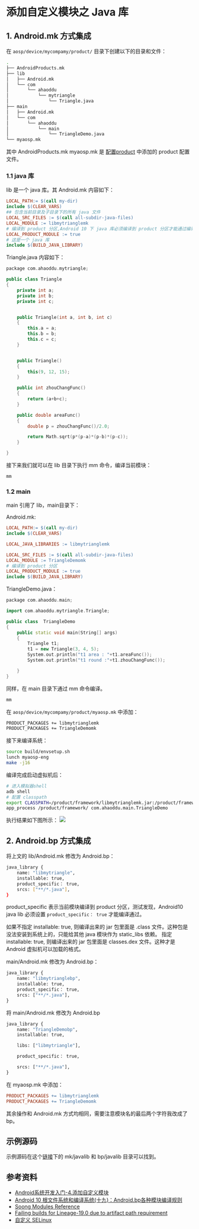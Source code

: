 # 添加自定义模块之 Java 库

## 1. Android.mk 方式集成

在 `aosp/device/mycompamy/product/` 目录下创建以下的目录和文件：

```bash
.
├── AndroidProducts.mk
├── lib
│   ├── Android.mk
│   └── com
│       └── ahaoddu
│           └── mytriangle
│               └── Triangle.java
├── main
│   ├── Android.mk
│   └── com
│       └── ahaoddu
│           └── main
│               └── TriangleDemo.java
└── myaosp.mk
```

其中 AndroidProducts.mk myaosp.mk 是 [配置product](https://github.com/ahaoddu/AndroidKnowledgeHierarchy/blob/main/4.Framework%E5%BC%80%E5%8F%91/%E9%85%8D%E7%BD%AEProduct.md) 中添加的 product 配置文件。

### 1.1 java 库

lib 是一个 java 库。其 Android.mk 内容如下：

```makefile
LOCAL_PATH:= $(call my-dir)
include $(CLEAR_VARS)
## 包含当前目录及子目录下的所有 java 文件
LOCAL_SRC_FILES := $(call all-subdir-java-files)
LOCAL_MODULE := libmytrianglemk
# 编译到 product 分区,Android 10 下 java 库必须编译到 product 分区才能通过编译
LOCAL_PRODUCT_MODULE := true
# 这是一个 java 库
include $(BUILD_JAVA_LIBRARY)
```

Triangle.java 内容如下：

```cpp
package com.ahaoddu.mytriangle;

public class Triangle
{
	private int a;
	private int b;
	private int c;


	public Triangle(int a, int b, int c)
	{
		this.a = a;
		this.b = b;
		this.c = c;
	}


	public Triangle()
	{
		this(9, 12, 15);
	}

	public int zhouChangFunc()
	{
		return (a+b+c);
	}

	public double areaFunc()
	{
		double p = zhouChangFunc()/2.0;

		return Math.sqrt(p*(p-a)*(p-b)*(p-c));
	}

}
```

接下来我们就可以在 lib 目录下执行 mm 命令，编译当前模块：

```bash
mm
```

### 1.2 main

main 引用了 lib，main目录下：

Android.mk:

```makefile
LOCAL_PATH:= $(call my-dir)
include $(CLEAR_VARS)

LOCAL_JAVA_LIBRARIES := libmytrianglemk 

LOCAL_SRC_FILES := $(call all-subdir-java-files)
LOCAL_MODULE := TriangleDemomk
# 编译到 product 分区
LOCAL_PRODUCT_MODULE := true
include $(BUILD_JAVA_LIBRARY)
```

TriangleDemo.java：

```cpp
package com.ahaoddu.main;

import com.ahaoddu.mytriangle.Triangle;

public class  TriangleDemo
{
	public static void main(String[] args) 
	{
		Triangle t1;
		t1 = new Triangle(3, 4, 5);
		System.out.println("t1 area : "+t1.areaFunc());
		System.out.println("t1 round :"+t1.zhouChangFunc());

	}
}

```

同样，在 main 目录下通过 mm 命令编译。

```bash
mm

```

在 `aosp/device/mycompamy/product/myaosp.mk` 中添加：

```bash
PRODUCT_PACKAGES += libmytrianglemk
PRODUCT_PACKAGES += TriangleDemomk
```

接下来编译系统：

```bash
source build/envsetup.sh
lunch myaosp-eng
make -j16
```

编译完成启动虚拟机后：

```bash
# 进入模拟器shell
adb shell
# 配置 classpath
export CLASSPATH=/product/framework/libmytrianglemk.jar:/product/framework/TriangleDemomk.jar
app_process /product/framework/ com.ahaoddu.main.TriangleDemo
```

执行结果如下图所示：
![](https://gitee.com/stingerzou/pic-bed/raw/master/img/20221013123232.png)

## 2. Android.bp 方式集成

将上文的 lib/Android.mk 修改为 Android.bp：

```bash
java_library {
    name: "libmytriangle",
    installable: true,
    product_specific： true,
    srcs: ["**/*.java"],
}
```

product_specific 表示当前模块编译到 product 分区，测试发现，Android10 java lib 必须设置 `product_specific： true` 才能编译通过。

如果不指定 installable: true, 则编译出来的 jar 包里面是 .class 文件。这种包是没法安装到系统上的，只能给其他 java 模块作为 static_libs 依赖。
指定 installable: true, 则编译出来的 jar 包里面是 classes.dex 文件。这种才是 Android 虚拟机可以加载的格式。

main/Android.mk 修改为 Android.bp：

```makefile
java_library {
    name: "libmytrianglebp",
    installable: true,
    product_specific： true,
    srcs: ["**/*.java"],
}
```

将 main/Android.mk 修改为 Android.bp

```makefile
java_library {
    name: "TriangleDemobp",
    installable: true,

    libs: ["libmytriangle"],

    product_specific： true,

    srcs: ["**/*.java"],
}
```

在 myaosp.mk 中添加：

```makefile
PRODUCT_PACKAGES += libmytrianglemk
PRODUCT_PACKAGES += TriangleDemomk
```

其余操作和 Android.mk 方式均相同，需要注意模块名的最后两个字符我改成了 bp。

## 示例源码

示例源码在这个[链接](https://github.com/ahaoddu/AndroidKnowledgeHierarchy/tree/main/4.Framework%E5%BC%80%E5%8F%91/Demos/modules)下的 mk/javalib 和 bp/javalib 目录可以找到。

## 参考资料

* [Android系统开发入门-4.添加自定义模块](http://qiushao.net/2019/11/22/Android%E7%B3%BB%E7%BB%9F%E5%BC%80%E5%8F%91%E5%85%A5%E9%97%A8/4-%E6%B7%BB%E5%8A%A0%E8%87%AA%E5%AE%9A%E4%B9%89%E6%A8%A1%E5%9D%97/)
* [Android 10 根文件系统和编译系统(十九)：Android.bp各种模块编译规则](https://blog.csdn.net/ldswfun/article/details/120834205?spm=1001.2014.3001.5502)
* [Soong Modules Reference](https://ci.android.com/builds/submitted/9155974/linux/latest/view/soong_build.html)
* [Failing builds for Lineage-19.0 due to artifact path requirement](https://github.com/lineageos4microg/android_vendor_partner_gms/issues/5)
* [自定义 SELinux](https://source.android.google.cn/docs/security/selinux/customize?hl=zh-cn)
 